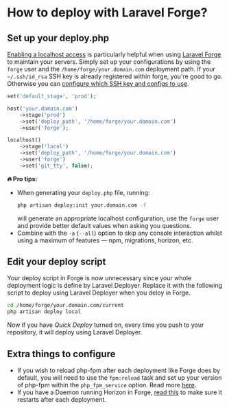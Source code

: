 # How to deploy with Laravel Forge?

## Set up your deploy.php
[Enabling a localhost access](how-to-localhost.md) is particularly helpful when using [Laravel Forge](https://forge.laravel.com) to maintain your servers. Simply set up your configurations by using the `forge` user and the `/home/forge/your.domain.com` deployment path. If your `~/.ssh/id_rsa` SSH key is already registered within forge, you're good to go. Otherwise you can [configure which SSH key and configs to use](configure-hosts.md#authentication).

```php
set('default_stage', 'prod');

host('your.domain.com')
    ->stage('prod')
    ->set('deploy_path', '/home/forge/your.domain.com')
    ->user('forge');

localhost()
    ->stage('local')
    ->set('deploy_path', '/home/forge/your.domain.com')
    ->user('forge')
    ->set('git_tty', false);
```

**:fire: Pro tips:**
* When generating your `deploy.php` file, running: 
    ```bash
    php artisan deploy:init your.domain.com -f
    ```
  will generate an appropriate localhost configuration, use the `forge` user and provide better default values when asking you questions.
* Combine with the `-a` (`--all`) option to skip any console interaction whilst using a maximum of features — npm, migrations, horizon, etc.

## Edit your deploy script
Your deploy script in Forge is now unnecessary since your whole deployment logic is define by Laravel Deployer. Replace it with the following script to deploy using Laravel Deployer when you deloy in Forge.

```bash
cd /home/forge/your.domain.com/current
php artisan deploy local
```

Now if you have *Quick Deploy* turned on, every time you push to your repository, it will deploy using Laravel Deployer.

## Extra things to configure
* If you wish to reload php-fpm after each deployment like Forge does by default, you will need to use the `fpm:reload` task and set up your version of php-fpm within the `php_fpm_service` option. Read more [here](how-to-reload-fpm.md).
* If you have a Daemon running Horizon in Forge, [read this](how-to-horizon.md) to make sure it restarts after each deployment.